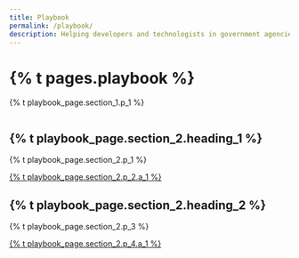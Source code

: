```yaml
---
title: Playbook
permalink: /playbook/
description: Helping developers and technologists in government agencies build usable, secure, and privacy-protecting consumer identity management systems.
---
```


<div class="bg-navy">
  <div class="container cntnr-wide px2 flex flex-center flex-justify">
    <div class="sm-col-8 py3 sm-py4">
      <h1 class="mt0 mb1 white">
        {% t pages.playbook %}
      </h1>
      <p class="mb0 white fs-20p">
        {% t playbook_page.section_1.p_1 %}
      </p>
    </div>
    <div class="sm-show sm-col-3 center">
      <img alt="" src="{{ '/assets/img/playbook-landing.svg' | relative_url }}" style="max-width:80%;">
    </div>
  </div>
</div>

<div class="bg-white">
  <div class="container cntnr-wide px2 pt4 pb2">
    <div class="clearfix mxn3">
      <div class="sm-col sm-col-6 px3">
        <h2 class="mt0 mb2 pb2 gray border-bottom border-light-blue" markdown="1">
          {% t playbook_page.section_2.heading_1 %}
        </h2>
        <p class="mb3">
          {% t playbook_page.section_2.p_1 %}
        </p>
        <p>
          <a href="{{ '/playbook/principles/' | relative_url }}" class="btn btn-primary btn-wide mb2">
            {% t playbook_page.section_2.p_2.a_1 %}
          </a>
        </p>
      </div>
      <div class="sm-col sm-col-6 px3">
        <h2 class="mt0 mb2 pb2 gray border-bottom border-light-blue" markdown="1">
          {% t playbook_page.section_2.heading_2 %}
        </h2>
        <p class="mb3">
          {% t playbook_page.section_2.p_3 %}
        </p>
        <p>
          <a href="{{ '/playbook/implementation/' | relative_url }}" class="btn btn-primary btn-wide mb2">
            {% t playbook_page.section_2.p_4.a_1 %}
          </a>
        </p>
      </div>
    </div>
  </div>
</div>
